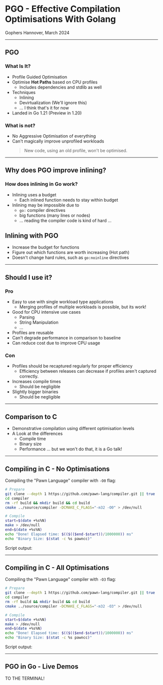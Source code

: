 # PGO - Effective Compilation Optimisations With Golang
Gophers Hannover, March 2024

---

## PGO

### What Is It?

* Profile Guided Optimisation
* Optimise **Hot Paths** based on CPU profiles
  * Includes dependencies and stdlib as well
* Techniques
  * Inlining
  * Devirtualization (We'll ignore this)
  * ... I think that's it for now
* Landed in Go 1.21 (Preview in 1.20)

### What is not?

* No Aggressive Optimisation of everything
* Can't magically improve unprofiled workloads
  > New code, using an old profile, won't be optimised.

---

## Why does PGO improve inlining?

### How does inlining in Go work?

* Inlining uses a budget
  * Each inlined function needs to stay within budget
* Inlining may be impossible due to
  * `go:` compiler directives
  * big functions (many lines or nodes)
  * ... reading the compiler code is kind of hard ...

## Inlining with PGO

* Increase the budget for functions
* Figure out which functions are worth increasing (Hot path)
* Doesn't change hard rules, such as `go:noinline` directives


---

## Should I use it?

### Pro

* Easy to use with single workload type applications
  * Merging profiles of multiple workloads is possible, but its work!
* Good for CPU intensive use cases
  * Parsing
  * String Manipulation
  * ...
* Profiles are reusable
* Can't degrade performance in comparison to baseline
* Can reduce cost due to improve CPU usage

### Con

* Profiles should be recaptured regularly for proper efficiency
  * Efficiency between releases can decrease if profiles aren't captured
    correctly.
* Increases compile times
  * Should be negligible
* Slightly bigger binaries
  * Should be negligible

---

## Comparison to C

* Demonstrative compilation using different optimisation levels
* A Look at the differences
  * Compile time
  * Binary size
  * Performance ... but we won't do that, it is a Go talk!

---

## Compiling in C - No Optimisations

Compiling the "Pawn Language" compiler with `-O0` flag:

```bash
# Prepare
git clone --depth 1 https://github.com/pawn-lang/compiler.git || true
cd compiler
rm -rf build && mkdir build && cd build
cmake ../source/compiler -DCMAKE_C_FLAGS="-m32 -O0" > /dev/null

# Compile
start=$(date +%s%N)
make > /dev/null
end=$(date +%s%N)
echo "Done! Elapsed time: $(($(($end-$start))/1000000)) ms"
echo "Binary Size: $(stat -c %s pawncc)"
```

Script output:

---

## Compiling in C - All Optimisations

Compiling the "Pawn Language" compiler with `-O3` flag:

```bash
# Prepare
git clone --depth 1 https://github.com/pawn-lang/compiler.git || true
cd compiler
rm -rf build && mkdir build && cd build
cmake ../source/compiler -DCMAKE_C_FLAGS="-m32 -O3" > /dev/null

# Compile
start=$(date +%s%N)
make > /dev/null
end=$(date +%s%N)
echo "Done! Elapsed time: $(($(($end-$start))/1000000)) ms"
echo "Binary Size: $(stat -c %s pawncc)"
```

Script output:

---

## PGO in Go - Live Demos

TO THE TERMINAL!

